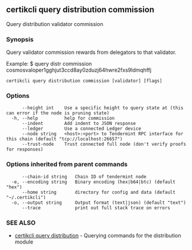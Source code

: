 ## certikcli query distribution commission

Query distribution validator commission

### Synopsis

Query validator commission rewards from delegators to that validator.

Example:
$ <appcli> query distr commission cosmosvaloper1gghjut3ccd8ay0zduzj64hwre2fxs9ldmqhffj

```
certikcli query distribution commission [validator] [flags]
```

### Options

```
      --height int    Use a specific height to query state at (this can error if the node is pruning state)
  -h, --help          help for commission
      --indent        Add indent to JSON response
      --ledger        Use a connected Ledger device
      --node string   <host>:<port> to Tendermint RPC interface for this chain (default "tcp://localhost:26657")
      --trust-node    Trust connected full node (don't verify proofs for responses)
```

### Options inherited from parent commands

```
      --chain-id string   Chain ID of tendermint node
  -e, --encoding string   Binary encoding (hex|b64|btc) (default "hex")
      --home string       directory for config and data (default "~/.certikcli")
  -o, --output string     Output format (text|json) (default "text")
      --trace             print out full stack trace on errors
```

### SEE ALSO

* [certikcli query distribution](certikcli_query_distribution.md)	 - Querying commands for the distribution module

